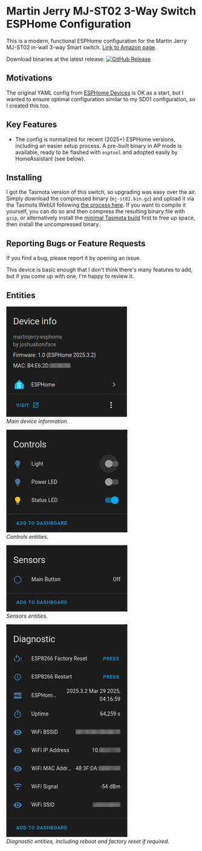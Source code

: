 # Martin Jerry MJ-ST02 3-Way Switch ESPHome Configuration

This is a modern, functional ESPHome configuration for the Martin Jerry MJ-ST02 in-wall 3-way Smart switch. [Link to Amazon page](https://www.amazon.ca/dp/B0BJ9D1NM1).

Download binaries at the latest release: <a href="https://github.com/joshuaboniface/martinjerry-esphome/releases"><img alt="GitHub Release" src="https://img.shields.io/github/v/release/joshuaboniface/martinjerry-esphome"></a>

## Motivations

The original YAML config from [ESPHome Devices](https://devices.esphome.io/devices/MJ-ST02) is OK as a start, but I wanted to ensure optimal configuration similar to my SD01 configuration, so I created this too.

## Key Features

* The config is normalized for recent (2025+) ESPHome versions, including an easier setup process. A pre-built binary in AP mode is available, ready to be flashed with `esptool` and adopted easily by HomeAssistant (see below).

## Installing

I got the Tasmota version of this switch, so upgrading was easy over the air. Simply download the compressed binary (`mj-st02.bin.gz`) and upload it via the Tasmota WebUI following [the process here](https://esphome.io/guides/migrate_sonoff_tasmota.html). If you want to compile it yourself, you can do so and then compress the resulting binary file with `gzip`, or alternatively install the [minimal Tasmota build](http://ota.tasmota.com/tasmota/release/tasmota-minimal.bin.gz) first to free up space, then install the uncompressed binary.

## Reporting Bugs or Feature Requests

If you find a bug, please report it by opening an issue.

This device is basic enough that I don't think there's many features to add, but if you come up with one, I'm happy to review it.

## Entities

<p><img alt="Controls entities" src="https://raw.githubusercontent.com/joshuaboniface/martinjerry-esphome/refs/heads/master/mj-s01/images/device.png"/><br/>
<i>Main device information.</i>
</p>
<p><img alt="Controls entities" src="https://raw.githubusercontent.com/joshuaboniface/martinjerry-esphome/refs/heads/master/mj-s01/images/controls.png"/><br/>
<i>Controls entities.</i>
</p>
<p><img alt="Sensors entities" src="https://raw.githubusercontent.com/joshuaboniface/martinjerry-esphome/refs/heads/master/mj-s01/images/sensors.png"/><br/>
<i>Sensors entities.</i>
</p>
<p><img alt="Diagnostic entities" src="https://raw.githubusercontent.com/joshuaboniface/martinjerry-esphome/refs/heads/master/mj-s01/images/diagnostic.png"/><br/>
<i>Diagnostic entities, including reboot and factory reset if required.</i>
</p>

